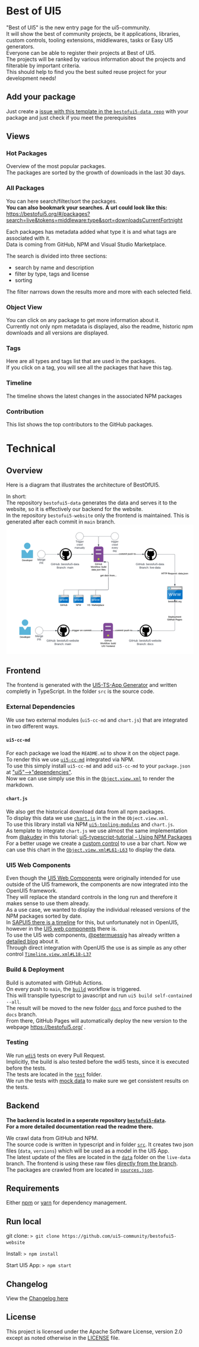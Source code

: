 # Best of UI5

"Best of UI5" is the new entry page for the ui5-community.  
It will show the best of community projects, be it applications, libraries, custom controls, tooling extensions, middlewares, tasks or Easy UI5 generators.  
Everyone can be able to register their projects at Best of UI5.  
The projects will be ranked by various information about the projects and filterable by important criteria.  
This should help to find you the best suited reuse project for your development needs!

## Add your package

Just create a [issue with this template in the `bestofui5-data repo`](https://github.com/ui5-community/bestofui5-data/issues/new?assignees=marianfoo&labels=new%20package&template=new_package.md&title=Add%20new%20Package:) with your package and just check if you meet the prerequisites

## Views

### Hot Packages

Overview of the most popular packages.  
The packages are sorted by the growth of downloads in the last 30 days.

### All Packages

You can here search/filter/sort the packages.  
**You can also bookmark your searches. A url could look like this:**  
https://bestofui5.org/#/packages?search=live&tokens=middleware:type&sort=downloadsCurrentFortnight

Each packages has metadata added what type it is and what tags are associated with it.  
Data is coming from GitHub, NPM and Visual Studio Marketplace.

The search is divided into three sections:

- search by name and description
- filter by type, tags and license
- sorting

The filter narrows down the results more and more with each selected field.

### Object View

You can click on any package to get more information about it.  
Currently not only npm metadata is displayed, also the readme, historic npm downloads and all versions are displayed.

### Tags

Here are all types and tags list that are used in the packages.  
If you click on a tag, you will see all the packages that have this tag.

### Timeline

The timeline shows the latest changes in the associated NPM packages

### Contribution

This list shows the top contributors to the GitHub packages.

# Technical

## Overview

Here is a diagram that illustrates the architecture of BestOfUI5.  

In short:  
The repository `bestofui5-data` generates the data and serves it to the website, so it is effectively our backend for the website.  
In the repository `bestofui5-website` only the frontend is maintained. This is generated after each commit in `main` branch.  
![Best Of UI5 Diagramm](img/BestOfUI5_Architecture.png)

## Frontend

The frontend is generated with the [UI5-TS-App Generator](https://github.com/ui5-community/generator-ui5-ts-app) and written completly in TypeScript.
In the folder `src` is the source code.

### External Dependencies

We use two external modules (`ui5-cc-md` and `chart.js`) that are integrated in two different ways.

#### `ui5-cc-md`

For each package we load the `README.md` to show it on the object page.  
To render this we use [`ui5-cc-md`](https://github.com/ui5-community/ui5-cc-md) integrated via NPM.  
To use this simply install `ui5-cc-md` and add `ui5-cc-md` to your `package.json` at ["ui5"-->"dependencies"](https://github.com/ui5-community/bestofui5-website/blob/5a33b4b710d8143f1d07195bba9ca28696871995/package.json#L77-L82).  
Now we can use simply use this in the [`Object.view.xml`](https://github.com/ui5-community/bestofui5-website/blob/5a33b4b710d8143f1d07195bba9ca28696871995/src/view/Object.view.xml#L94) to render the markdown.

#### `chart.js`

We also get the historical download data from all npm packages.  
To display this data we use [`chart.js`](https://www.npmjs.com/package/chart.js) in the in the `Object.view.xml`.  
To use this library install via NPM [`ui5-tooling-modules`](https://www.npmjs.com/package/ui5-tooling-modules) and `chart.js`.  
As template to integrate `chart.js` we use almost the same implementation from [@akudev](https://github.com/akudev) in this tutorial:
[ui5-typescript-tutorial - Using NPM Packages](https://github.com/SAP-samples/ui5-typescript-tutorial/tree/main/exercises/ex8)  
For a better usage we create a [custom control](https://github.com/ui5-community/bestofui5-website/blob/main/src/control/BarChart.ts) to use a bar chart.
Now we can use this chart in the [`Object.view.xml#L61-L63`](https://github.com/ui5-community/bestofui5-website/blob/5a33b4b710d8143f1d07195bba9ca28696871995/src/view/Object.view.xml#L83-L85) to display the data.

### UI5 Web Components

Even though the [UI5 Web Components](https://sap.github.io/ui5-webcomponents/) were originally intended for use outside of the UI5 framework, the components are now integrated into the OpenUI5 framework.  
They will replace the standard controls in the long run and therefore it makes sense to use them already.  
As a use case, we wanted to display the individual released versions of the NPM packages sorted by date.  
In [SAPUI5 there is a timeline](https://ui5.sap.com/#/api/sap.suite.ui.commons.Timeline) for this, but unfortunately not in OpenUI5, however in the [UI5 web components](https://sap.github.io/ui5-webcomponents/playground/components/Timeline/) there is.  
To use the UI5 web components, [@petermuessig](https://github.com/petermuessig) has already written a [detailed blog](https://blogs.sap.com/2022/03/10/ui5-web-components-enablement-for-openui5-sapui5/) about it.  
Through direct integration with OpenUI5 the use is as simple as any other control [`Timeline.view.xml#L18-L37`](https://github.com/ui5-community/bestofui5-website/blob/5a33b4b710d8143f1d07195bba9ca28696871995/src/view/Timeline.view.xml#L18-L37)

### Build & Deployment

Build is automated with GitHub Actions.  
On every push to `main`, the [`build`](https://github.com/ui5-community/bestofui5-website/blob/main/.github/workflows/build.yml) workflow is triggered.  
This will transpile typescript to javascript and run `ui5 build self-contained --all`.  
The result will be moved to the new folder [`docs`](https://github.com/ui5-community/bestofui5-website/tree/docs) and force pushed to the `docs` branch.  
From there, GitHub Pages will automatically deploy the new version to the webpage <https://bestofui5.org/> .

### Testing

We run [`wdi5`](https://github.com/js-soft/wdi5) tests on every Pull Request.  
Implicitly, the build is also tested before the wdi5 tests, since it is executed before the tests.  
The tests are located in the [`test`](https://github.com/ui5-community/bestofui5-website/tree/main/src/test) folder.  
We run the tests with [mock data](https://github.com/ui5-community/bestofui5-website/tree/main/src/localService) to make sure we get consistent results on the tests.

## Backend

**The backend is located in a seperate repository [`bestofui5-data`](https://github.com/ui5-community/bestofui5-data#readme).**  
**For a more detailed documentation read the readme there.**

We crawl data from GitHub and NPM.  
The source code is written in typescript and in folder [`src`](https://github.com/ui5-community/bestofui5-data/tree/main/src).
It creates two json files (`data`, `versions`) which will be used as a model in the UI5 App.  
The latest update of the files are located in the [`data`](https://github.com/ui5-community/bestofui5-data/tree/live-data/data) folder on the `live-data` branch. 
The frontend is using these raw files [directly from the branch](https://github.com/ui5-community/bestofui5-website/blob/5a33b4b710d8143f1d07195bba9ca28696871995/src/manifest.json#L17-L27).  
The packages are crawled from are located in [`sources.json`](https://github.com/ui5-community/bestofui5-data/blob/main/sources.json).

## Requirements

Either [npm](https://www.npmjs.com/) or [yarn](https://yarnpkg.com/) for dependency management.

## Run local

git clone:
`> git clone https://github.com/ui5-community/bestofui5-website`

Install:
`> npm install`

Start UI5 App:
`> npm start`

## Changelog

View the [Changelog here](CHANGELOG.md)

## License

This project is licensed under the Apache Software License, version 2.0 except as noted otherwise in the [LICENSE](LICENSE) file.
